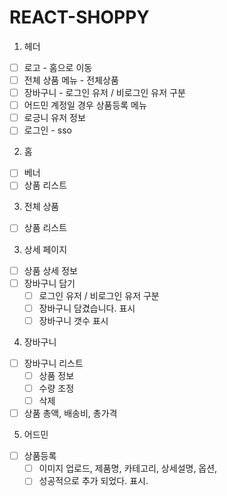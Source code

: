 # REACT-SHOPPY

1. 헤더

- [ ] 로고 - 홈으로 이동
- [ ] 전체 상품 메뉴 - 전체상품
- [ ] 장바구니 - 로그인 유저 / 비로그인 유저 구분
- [ ] 어드민 계정일 경우 상품등록 메뉴
- [ ] 로긍니 유저 정보
- [ ] 로그인 - sso

2. 홈

- [ ] 베너
- [ ] 상품 리스트

3. 전체 상품

- [ ] 상품 리스트

3. 상세 페이지

- [ ] 상품 상세 정보
- [ ] 장바구니 담기
  - [ ] 로그인 유저 / 비로그인 유저 구분
  - [ ] 장바구니 담겼습니다. 표시
  - [ ] 장바구니 갯수 표시

4. 장바구니

- [ ] 장바구니 리스트
  - [ ] 상품 정보
  - [ ] 수량 조정
  - [ ] 삭제
- [ ] 상품 총액, 배송비, 총가격

5. 어드민

- [ ] 상품등록
  - [ ] 이미지 업로드, 제품명, 카테고리, 상세설명, 옵션,
  - [ ] 성공적으로 추가 되었다. 표시.
